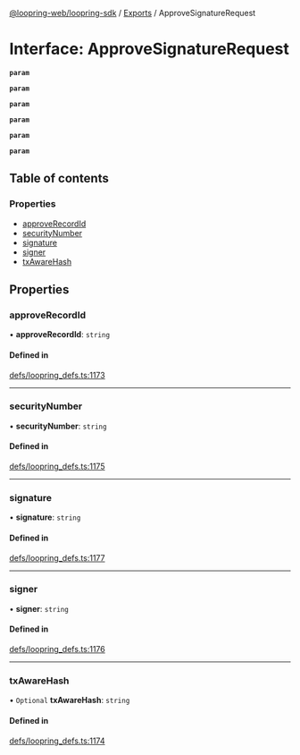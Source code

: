 [@loopring-web/loopring-sdk](../README.md) / [Exports](../modules.md) / ApproveSignatureRequest

# Interface: ApproveSignatureRequest

**`param`**

**`param`**

**`param`**

**`param`**

**`param`**

**`param`**

## Table of contents

### Properties

- [approveRecordId](ApproveSignatureRequest.md#approverecordid)
- [securityNumber](ApproveSignatureRequest.md#securitynumber)
- [signature](ApproveSignatureRequest.md#signature)
- [signer](ApproveSignatureRequest.md#signer)
- [txAwareHash](ApproveSignatureRequest.md#txawarehash)

## Properties

### approveRecordId

• **approveRecordId**: `string`

#### Defined in

[defs/loopring_defs.ts:1173](https://github.com/Loopring/loopring_sdk/blob/532648f/src/defs/loopring_defs.ts#L1173)

___

### securityNumber

• **securityNumber**: `string`

#### Defined in

[defs/loopring_defs.ts:1175](https://github.com/Loopring/loopring_sdk/blob/532648f/src/defs/loopring_defs.ts#L1175)

___

### signature

• **signature**: `string`

#### Defined in

[defs/loopring_defs.ts:1177](https://github.com/Loopring/loopring_sdk/blob/532648f/src/defs/loopring_defs.ts#L1177)

___

### signer

• **signer**: `string`

#### Defined in

[defs/loopring_defs.ts:1176](https://github.com/Loopring/loopring_sdk/blob/532648f/src/defs/loopring_defs.ts#L1176)

___

### txAwareHash

• `Optional` **txAwareHash**: `string`

#### Defined in

[defs/loopring_defs.ts:1174](https://github.com/Loopring/loopring_sdk/blob/532648f/src/defs/loopring_defs.ts#L1174)
